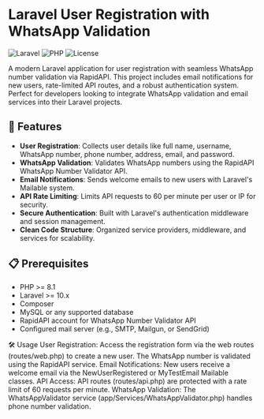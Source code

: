 # Laravel User Registration with WhatsApp Validation

![Laravel](https://img.shields.io/badge/Laravel-10.x-red) ![PHP](https://img.shields.io/badge/PHP-8.1+-blue) ![License](https://img.shields.io/badge/license-MIT-green)

A modern Laravel application for user registration with seamless WhatsApp number validation via RapidAPI. This project includes email notifications for new users, rate-limited API routes, and a robust authentication system. Perfect for developers looking to integrate WhatsApp validation and email services into their Laravel projects.

## 🌟 Features
- **User Registration**: Collects user details like full name, username, WhatsApp number, phone number, address, email, and password.
- **WhatsApp Validation**: Validates WhatsApp numbers using the RapidAPI WhatsApp Number Validator API.
- **Email Notifications**: Sends welcome emails to new users with Laravel's Mailable system.
- **API Rate Limiting**: Limits API requests to 60 per minute per user or IP for security.
- **Secure Authentication**: Built with Laravel's authentication middleware and session management.
- **Clean Code Structure**: Organized service providers, middleware, and services for scalability.

## 📋 Prerequisites
- PHP >= 8.1
- Laravel >= 10.x
- Composer
- MySQL or any supported database
- RapidAPI account for WhatsApp Number Validator API
- Configured mail server (e.g., SMTP, Mailgun, or SendGrid)
  
🛠️ Usage
User Registration: Access the registration form via the web routes (routes/web.php) to create a new user. The WhatsApp number is validated using the RapidAPI service.
Email Notifications: New users receive a welcome email via the NewUserRegistered or MyTestEmail Mailable classes.
API Access: API routes (routes/api.php) are protected with a rate limit of 60 requests per minute.
WhatsApp Validation: The WhatsAppValidator service (app/Services/WhatsAppValidator.php) handles phone number validation.
